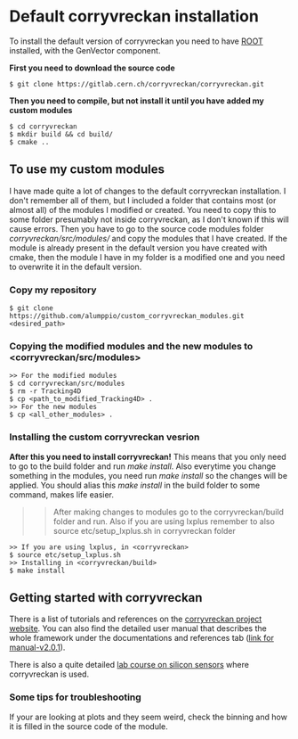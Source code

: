 # Default corryvreckan installation
To install the default version of corryvreckan you need to have [ROOT](https://root.cern.ch/building-root) installed, with the GenVector component.

**First you need to download the source code** 
```
$ git clone https://gitlab.cern.ch/corryvreckan/corryvreckan.git
```
**Then you need to compile, but not install it until you have added my custom modules**
```
$ cd corryvreckan
$ mkdir build && cd build/
$ cmake ..
```

## To use my custom modules

I have made quite a lot of changes to the default corryvreckan installation. I don't remember all of them, but I included a folder that contains most (or almost all) of the modules I modified or created. You need to copy this to some folder presumably not inside corryvreckan, as I don't known if this will cause errors. Then you have to go to the source code modules folder *corryvreckan/src/modules/* and copy the modules that I have created. If the module is already present in the default version you have created with cmake, then the module I have in my folder is a modified one and you need to overwrite it in the default version.

### Copy my repository
```
$ git clone https://github.com/alumppio/custom_corryvreckan_modules.git <desired_path>
```

### Copying the modified modules and the new modules to <corryvreckan/src/modules>
```
>> For the modified modules
$ cd corryvreckan/src/modules
$ rm -r Tracking4D
$ cp <path_to_modified_Tracking4D> .
>> For the new modules
$ cp <all_other_modules> . 
```

### Installing the custom corryvreckan vesrion

**After this you need to install corryvreckan!** This means that you only need to go to the build folder and run *make install*. Also everytime you change something in the modules, you need run *make install* so the changes will be applied. You should alias this *make install* in the build folder to some command, makes life easier.


>> After making changes to modules go to the corryvreckan/build folder and run. Also if you are using lxplus remember to also source etc/setup\_lxplus.sh in corryvreckan folder



```
>> If you are using lxplus, in <corryvreckan>
$ source etc/setup_lxplus.sh
>> Installing in <corryvreckan/build>
$ make install
```


## Getting started with corryvreckan

There is a list of tutorials and references on the [corryvreckan project website](https://project-corryvreckan.web.cern.ch/project-corryvreckan/page/publications/). You can also find the detailed user manual that describes the whole framework under the documentations and references tab ([link for manual-v2.0.1](https://project-corryvreckan.web.cern.ch/project-corryvreckan/usermanual/corryvreckan-manual-v2.0.1.pdf)).

There is also a quite detailed [lab course on silicon sensors](https://www.physi.uni-heidelberg.de/Einrichtungen/FP/anleitungen/F96.pdf) where corryvreckan is used.

### Some tips for troubleshooting

If your are looking at plots and they seem weird, check the binning and how it is filled in the source code of the module. 
